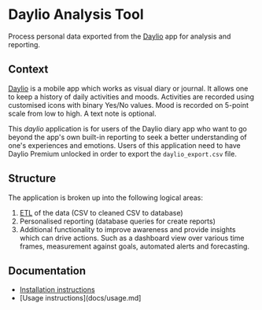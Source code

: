 # Daylio Analysis Tool
Process personal data exported from the [Daylio](https://daylio.webflow.io/) app for analysis and reporting.

## Context

[Daylio](https://daylio.webflow.io/) is a mobile app which works as visual diary or journal. It allows one to keep a history of daily activities and moods. Activities are recorded using customised icons with binary Yes/No values. Mood is recorded on 5-point scale from low to high. A text note is optional.

This _daylio_ application is for users of the Daylio diary app who want to go beyond the app's own built-in reporting to seek a better understanding of one's experiences and emotions. Users of this application need to have Daylio Premium unlocked in order to export the `daylio_export.csv` file.

## Structure

The application is broken up into the following logical areas:

1. [ETL](https://en.wikipedia.org/wiki/Extract,_transform,_load) of the data (CSV to cleaned CSV to database)
2. Personalised reporting (database queries for create reports)
3. Additional functionality to improve awareness and provide insights which can drive actions. Such as a dashboard view over various time frames, measurement against goals, automated alerts and forecasting.

## Documentation

- [Installation instructions](docs/installation.md)
- [Usage instructions](docs/usage.md]
